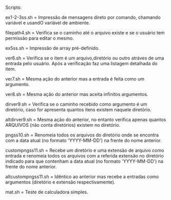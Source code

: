 Scripts:

ex1-2-3ss.sh = Impressão de mensagens direto por comando, chamando variável e usandO variável de ambiente.

filepath4.sh = Verifica se o caminho até o arquivo existe e se o usuário tem permissão para editar o mesmo.

ex5ss.sh = Impressão de array pré-definido.

ver6.sh = Verifica se o item é um arquivo,diretório ou outro atráves de uma entrada pelo usuário. Após a verificação faz uma listagem detalhada do item.

ver7.sh = Mesma ação do anterior mas a entrada é feita como um argumento.

ver8.sh = Mesma ação do anterior mas aceita infinitos argumentos.

dirver9.sh = Verifica se o caminho recebido como argumento é um diretório, caso for apresenta quantos itens existem naquele diretório.

altdirver9.sh = Mesma ação do anterior, no entanto verifica apenas quantos ARQUIVOS (não conta diretórios) existem no diretório.

pngss10.sh = Renomeia todos os arquivos do diretório onde se encontra com a data atual (no formato 'YYYY-MM-DD') na frente do nome anterior.

custompngss11.sh = Recebe um diretório e uma extensão de arquivo como entrada e renomeia todos os arquivos com a referida extensão no diretório indicado para que contenham a data atual (no formato 'YYYY-MM-DD') na frente do nome anterior.

altcustompngss11.sh = Idêntico ao anterior mas recebe a entradas como argumentos (diretório e extensão respectivamente).

mat.sh = Teste de calculadora simples.

